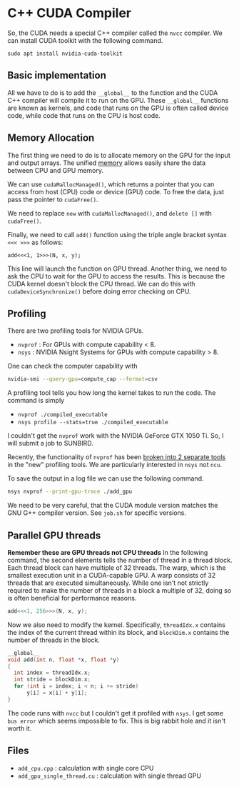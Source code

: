 # C++ CUDA Compiler
So, the CUDA needs a special C++ compiler called the `nvcc` compiler. We can install CUDA toolkit with the following command.

```
sudo apt install nvidia-cuda-toolkit
```

## Basic implementation
All we have to do is to add the `__global__` to the function and the CUDA C++ compiler will compile it to run on the GPU.
These `__global__` functions are known as kernels, and code that runs on the GPU is often called device code, while code that runs on the CPU is host code.

## Memory Allocation
The first thing we need to do is to allocate memory on the GPU for the input and output arrays. 
The unified [memory](https://developer.nvidia.com/blog/unified-memory-in-cuda-6/) allows easily share the data between CPU and GPU memory.

We can use `cudaMallocManaged()`, which returns a pointer that you can access from host (CPU) code or device (GPU) code.  To free the data, just pass the pointer to `cudaFree()`.

We need to replace `new` with `cudaMallocManaged()`, and `delete []` with `cudaFree()`.

Finally, we need to call `add()` function using the triple angle bracket syntax `<<< >>>` as follows:
```
add<<<1, 1>>>(N, x, y);
```
This line will launch the function on GPU thread. Another thing, we need to ask the CPU to wait for the GPU to access the results. This is because the CUDA kernel doesn't block the CPU thread. We can do this with `cudaDeviceSynchronize()` before doing error checking on CPU.

## Profiling
There are two profiling tools for NVIDIA GPUs.
* `nvprof` : For GPUs with compute capability < 8.
* `nsys` : NVIDIA Nsight Systems for GPUs with compute capability > 8.

One can check the computer capability with
```sh
nvidia-smi --query-gpu=compute_cap --format=csv
```

A profiling tool tells you how long the kernel takes to run the code. The command is simply 
* `nvprof ./compiled_executable`
* `nsys profile --stats=true ./compiled_executable`

I couldn't get the `nvprof` work with the NVIDIA GeForce GTX 1050 Ti. So, I will submit a job to SUNBIRD. 

Recently, the functionality of `nvprof` has been [broken into 2 separate tools](https://stackoverflow.com/a/66647812/14598633) in the "new" profiling tools. We are particularly interested in `nsys` not `ncu`.

To save the output in a log file we can use the following command.

```sh
nsys nvprof --print-gpu-trace ./add_gpu
```

We need to be very careful, that the CUDA module version matches the GNU G++ compiler version. See `job.sh` for specific versions.

## Parallel GPU threads
**Remember these are GPU threads not CPU threads**
In the following command, the second elements tells the number of thread in a thread block. Each thread block can have multiple of 32 threads. The warp, which is the smallest execution unit in a CUDA-capable GPU. A warp consists of 32 threads that are executed simultaneously. While one isn't not strictly required to make the number of threads in a block a multiple of 32, doing so is often beneficial for performance reasons.

```cpp
add<<<1, 256>>>(N, x, y);
```

Now we also need to modify the kernel. Specifically, `threadIdx.x` contains the index of the current thread within its block, and `blockDim.x` contains the number of threads in the block.

```cpp
__global__
void add(int n, float *x, float *y)
{
  int index = threadIdx.x;
  int stride = blockDim.x;
  for (int i = index; i < n; i += stride)
      y[i] = x[i] + y[i];
}
```

The code runs with `nvcc` but I couldn't get it profiled with `nsys`. I get some `bus error` which seems impossible to fix. This is big rabbit hole and it isn't worth it.

## Files
* `add_cpu.cpp` : calculation with single core CPU
* `add_gpu_single_thread.cu` : calculation with single thread GPU